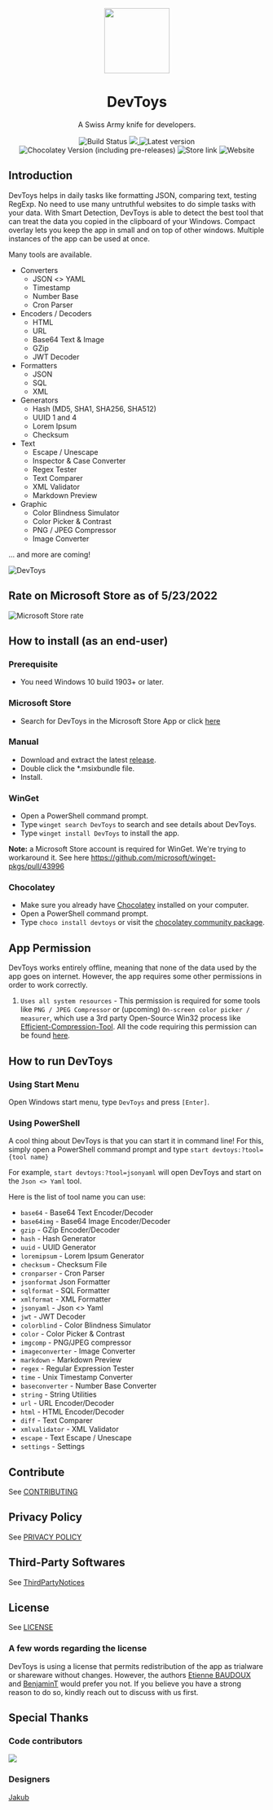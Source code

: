 <p align="center">
  <img width="128" align="center" src="/assets/logo/300x300.png">
</p>
<h1 align="center">
  DevToys
</h1>
<p align="center">
  A Swiss Army knife for developers.
</p>
<p align="center">
  <a style="text-decoration:none" href="https://etienne-baudoux.visualstudio.com/DevToys/_build?definitionId=19&branchName=main" target="_blank">
    <img src="https://etienne-baudoux.visualstudio.com/DevToys/_apis/build/status/DevToys?branchName=main" alt="Build Status" />
  </a>
  <a title="Crowdin" target="_blank" href="https://crowdin.com/project/devtoys">
    <img src="https://badges.crowdin.net/devtoys/localized.svg">
  </a>
  <a style="text-decoration:none" href="https://github.com/veler/DevToys/releases" target="_blank">
    <img src="https://img.shields.io/github/release/veler/devtoys.svg?label=Latest%20version" alt="Latest version" />
  </a>
  <a style="text-decoration:none" href="https://community.chocolatey.org/packages/devtoys" target="_blank">
    <img src="https://img.shields.io/chocolatey/v/devtoys?include_prereleases" alt="Chocolatey Version (including pre-releases)">
  </a>
  <a style="text-decoration:none" href="https://www.microsoft.com/store/apps/9PGCV4V3BK4W" target="_blank">
    <img src="https://img.shields.io/badge/Microsoft%20Store-Download-brightgreen" alt="Store link" />
  </a>
  <a style="text-decoration:none" href="https://devtoys.app" target="_blank">
    <img src="https://img.shields.io/badge/Website-devtoys.app-blue" alt="Website" />
  </a>
</p>

## Introduction

DevToys helps in daily tasks like formatting JSON, comparing text, testing RegExp. No need to use many untruthful websites to do simple tasks with your data. With Smart Detection, DevToys is able to detect the best tool that can treat the data you copied in the clipboard of your Windows. Compact overlay lets you keep the app in small and on top of other windows. Multiple instances of the app can be used at once.

Many tools are available.

- Converters
  - JSON <> YAML
  - Timestamp
  - Number Base
  - Cron Parser
- Encoders / Decoders
  - HTML
  - URL
  - Base64 Text & Image
  - GZip
  - JWT Decoder
- Formatters
  - JSON
  - SQL
  - XML
- Generators
  - Hash (MD5, SHA1, SHA256, SHA512)
  - UUID 1 and 4
  - Lorem Ipsum
  - Checksum
- Text
  - Escape / Unescape
  - Inspector & Case Converter
  - Regex Tester
  - Text Comparer
  - XML Validator
  - Markdown Preview
- Graphic
  - Color Blindness Simulator
  - Color Picker & Contrast
  - PNG / JPEG Compressor
  - Image Converter

... and more are coming!

![DevToys](/assets/screenshots/1.png)

## Rate on Microsoft Store as of 5/23/2022

![Microsoft Store rate](/assets/ms-store-rate.png)

## How to install (as an end-user)

### Prerequisite

- You need Windows 10 build 1903+ or later.

### Microsoft Store

- Search for DevToys in the Microsoft Store App or click [here](https://www.microsoft.com/store/apps/9PGCV4V3BK4W)

### Manual

- Download and extract the latest [release](https://github.com/veler/DevToys/releases).
- Double click the *.msixbundle file.
- Install.

### WinGet

- Open a PowerShell command prompt.
- Type `winget search DevToys` to search and see details about DevToys.
- Type `winget install DevToys` to install the app.

__Note:__ a Microsoft Store account is required for WinGet. We're trying to workaround it. See here https://github.com/microsoft/winget-pkgs/pull/43996

### Chocolatey

- Make sure you already have [Chocolatey](https://chocolatey.org/) installed on your computer.
- Open a PowerShell command prompt.
- Type `choco install devtoys` or visit the [chocolatey community package](https://community.chocolatey.org/packages/devtoys/).

## App Permission

DevToys works entirely offline, meaning that none of the data used by the app goes on internet. However, the app requires some other permissions in order to work correctly.

1. `Uses all system resources` - This permission is required for some tools like `PNG / JPEG Compressor` or (upcoming) `On-screen color picker / measurer`, which use a 3rd party Open-Source Win32 process like [Efficient-Compression-Tool](https://github.com/fhanau/Efficient-Compression-Tool).
   All the code requiring this permission can be found [here](https://github.com/veler/DevToys/tree/main/src/dev/impl/DevToys.OutOfProcService).

## How to run DevToys

### Using Start Menu

Open Windows start menu, type `DevToys` and press `[Enter]`.

### Using PowerShell

A cool thing about DevToys is that you can start it in command line! For this, simply open a PowerShell command prompt and type
`start devtoys:?tool={tool name}`

For example, `start devtoys:?tool=jsonyaml` will open DevToys and start on the `Json <> Yaml` tool.

Here is the list of tool name you can use:

- `base64` - Base64 Text Encoder/Decoder
- `base64img` - Base64 Image Encoder/Decoder
- `gzip` - GZip Encoder/Decoder
- `hash` - Hash Generator
- `uuid` - UUID Generator
- `loremipsum` - Lorem Ipsum Generator
- `checksum` - Checksum File
- `cronparser` - Cron Parser
- `jsonformat` Json Formatter
- `sqlformat` - SQL Formatter
- `xmlformat` - XML Formatter
- `jsonyaml` - Json <> Yaml
- `jwt` - JWT Decoder
- `colorblind` - Color Blindness Simulator
- `color` - Color Picker & Contrast
- `imgcomp` - PNG/JPEG compressor
- `imageconverter` - Image Converter
- `markdown` - Markdown Preview
- `regex` - Regular Expression Tester
- `time` - Unix Timestamp Converter
- `baseconverter` - Number Base Converter
- `string` - String Utilities
- `url` - URL Encoder/Decoder
- `html` - HTML Encoder/Decoder
- `diff` - Text Comparer
- `xmlvalidator` - XML Validator
- `escape` - Text Escape / Unescape
- `settings` - Settings

## Contribute

See [CONTRIBUTING](CONTRIBUTING.md)

## Privacy Policy

See [PRIVACY POLICY](PRIVACY-POLICY.md)

## Third-Party Softwares

See [ThirdPartyNotices](THIRD-PARTY-NOTICES.md)

## License

See [LICENSE](LICENSE.md)

### A few words regarding the license

DevToys is using a license that permits redistribution of the app as trialware or shareware without changes. However, the authors [Etienne BAUDOUX](https://github.com/veler) and [BenjaminT](https://github.com/btiteux) would prefer you not. If you believe you have a strong reason to do so, kindly reach out to discuss with us first.

## Special Thanks

### Code contributors

<a href="https://github.com/veler/devtoys/graphs/contributors">
  <img src="https://contrib.rocks/image?repo=veler/devtoys" />
</a>

### Designers

[Jakub](https://github.com/AlurDesign)
